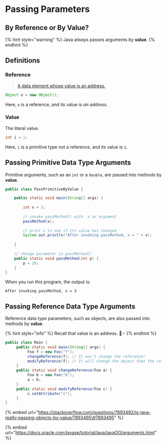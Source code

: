 # Passing Parameters

## By Reference or By Value?

{% hint style="warning" %}
Java always passes arguments by **value**.
{% endhint %}

## Definitions

### Reference

> [A data element whose value is an address.](https://docs.oracle.com/javase/tutorial/information/glossary.html#reference)

```java
Object o = new Object();
```

Here, `o` is a reference, and its value is _an address_.

### Value

The literal value.

```java
int i = 1;
```

Here, `i` is a primitive type not a reference, and its value is `1`.

## Passing Primitive Data Type Arguments

Primitive arguments, such as an `int` or a `double`, are passed into methods by **value**.

```java
public class PassPrimitiveByValue {

    public static void main(String[] args) {
           
        int x = 3;
           
        // invoke passMethod() with  x as argument
        passMethod(x);
           
        // print x to see if its value has changed
        System.out.println("After invoking passMethod, x = " + x);
           
    }
        
    // change parameter in passMethod()
    public static void passMethod(int p) {
        p = 10;
    }
}
```

When you run this program, the output is:

```text
After invoking passMethod, x = 3
```

## Passing Reference Data Type Arguments

Reference data type parameters, such as objects, are also passed into methods by **value**.

{% hint style="info" %}
Recall that value is an address. 🙋♂ 
{% endhint %}

```java
public class Main {
     public static void main(String[] args) {
          Foo f = new Foo("f");
          changeReference(f); // It won't change the reference!
          modifyReference(f); // It will change the object that the reference refers to!
     }
     public static void changeReference(Foo a) {
          Foo b = new Foo("b");
          a = b;
     }
     public static void modifyReference(Foo c) {
          c.setAttribute("c");
     }
}
```

{% embed url="https://stackoverflow.com/questions/7893492/is-java-really-passing-objects-by-value/7893495\#7893495" %}

{% embed url="https://docs.oracle.com/javase/tutorial/java/javaOO/arguments.html" %}

